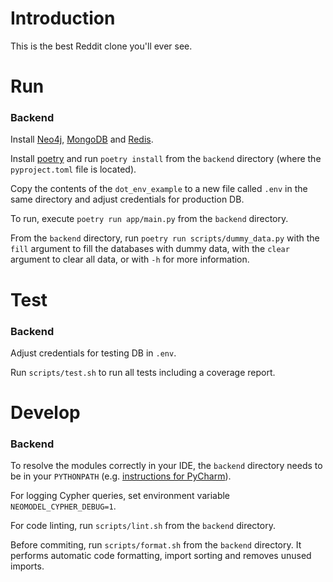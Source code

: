 # Introduction 
This is the best Reddit clone you'll ever see.

# Run
### Backend
Install [Neo4j](https://neo4j.com/download/), [MongoDB](https://www.mongodb.com/try/download/community) and [Redis](https://redis.io/download).

Install [poetry](https://python-poetry.org/docs/#installation) and run `poetry install` from the `backend` directory (where the `pyproject.toml` file is located).

Copy the contents of the `dot_env_example` to a new file called `.env` in the same directory and adjust credentials for production DB.

To run, execute `poetry run app/main.py` from the `backend` directory.

From the `backend` directory, run `poetry run scripts/dummy_data.py` with the `fill` argument to fill the databases with dummy data, with the `clear` argument to clear all data, or with `-h` for more information.

# Test
### Backend
Adjust credentials for testing DB in `.env`. 

Run `scripts/test.sh` to run all tests including a coverage report.

# Develop
### Backend
To resolve the modules correctly in your IDE, the `backend` directory needs to be in your `PYTHONPATH` (e.g. [instructions for PyCharm](https://www.jetbrains.com/help/pycharm/installing-uninstalling-and-reloading-interpreter-paths.html)).

For logging Cypher queries, set environment variable `NEOMODEL_CYPHER_DEBUG=1`.

For code linting, run `scripts/lint.sh` from the `backend` directory.

Before commiting, run `scripts/format.sh` from the `backend` directory.
It performs automatic code formatting, import sorting and removes unused imports.
